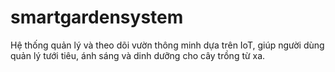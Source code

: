 # smartgardensystem

Hệ thống quản lý và theo dõi vườn thông minh dựa trên IoT, giúp người dùng quản lý tưới tiêu, ánh sáng và dinh dưỡng cho cây trồng từ xa.

